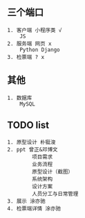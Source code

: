 ## 三个端口
    1. 客户端 小程序类 √
        JS
    2. 服务端 网页 x
        Python Django
    3. 检票端 ? x


## 其他
    1. 数据库
        MySQL

## TODO list
    1. 原型设计 朴铤浚
    2. ppt 曾正&邓博文
            项目需求
            业务流程
            原型设计（截图）
            系统架构
            设计方案
            人员分工与日常管理
    3. 展示 涂亦驰
    4. 检票端详情 涂亦驰